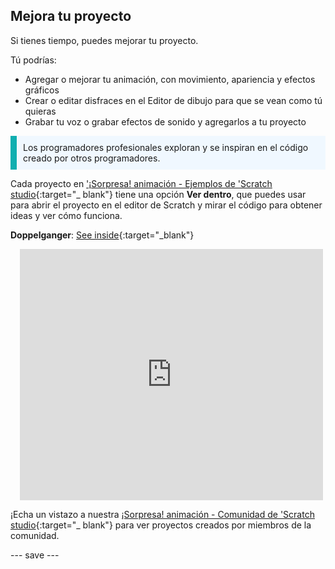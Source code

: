 ## Mejora tu proyecto

Si tienes tiempo, puedes mejorar tu proyecto.

Tú podrías:
+ Agregar o mejorar tu animación, con movimiento, apariencia y efectos gráficos
+ Crear o editar disfraces en el Editor de dibujo para que se vean como tú quieras
+ Grabar tu voz o grabar efectos de sonido y agregarlos a tu proyecto

<p style="border-left: solid; border-width:10px; border-color: #0faeb0; background-color: aliceblue; padding: 10px;">
Los programadores profesionales exploran y se inspiran en el código creado por otros programadores. 
</p>

Cada proyecto en ['¡Sorpresa! animación - Ejemplos de 'Scratch studio](https://scratch.mit.edu/studios/29075822){:target="_ blank"} tiene una opción **Ver dentro**, que puedes usar para abrir el proyecto en el editor de Scratch y mirar el código para obtener ideas y ver cómo funciona.

**Doppelganger**: [See inside](https://scratch.mit.edu/projects/500767602/editor){:target="_blank"}
<div class="scratch-preview" style="margin-left: 15px;">
  <iframe allowtransparency="true" width="485" height="402" src="https://scratch.mit.edu/projects/embed/500767602/?autostart=false" frameborder="0"></iframe>
</div>

¡Echa un vistazo a nuestra [¡Sorpresa! animación - Comunidad de 'Scratch studio](https://scratch.mit.edu/studios/29079784){:target="_ blank"} para ver proyectos creados por miembros de la comunidad.

--- save ---

